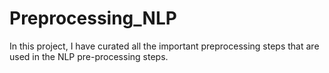 # Preprocessing_NLP
In this project, I have curated all the important preprocessing steps that are used in the NLP pre-processing steps.


